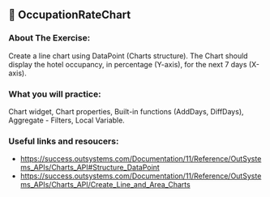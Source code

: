 ## :ledger: OccupationRateChart

### About The Exercise:

Create a line chart using DataPoint (Charts structure). The Chart should display the hotel occupancy, in percentage (Y-axis), for the next 7 days (X-axis).

### What you will practice:

Chart widget, Chart properties, Built-in functions (AddDays, DiffDays), Aggregate - Filters, Local Variable.

### Useful links and resoucers:

- https://success.outsystems.com/Documentation/11/Reference/OutSystems_APIs/Charts_API#Structure_DataPoint
- https://success.outsystems.com/Documentation/11/Reference/OutSystems_APIs/Charts_API/Create_Line_and_Area_Charts
